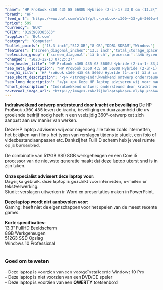 ```yaml
---
"name": "HP ProBook x360 435 G8 5600U Hybride (2-in-1) 33,8 cm (13.3\") Touchscreen Full HD AMD Ryzen™ 5 8 GB DDR4-SDRAM 512 GB SSD Wi-Fi 6 (802.11ax) Windows 11 Pro Zilver"
"brand": "HP"
"feed_url": "https://www.bol.com/nl/nl/p/hp-probook-x360-435-g8-5600u-hybride-33-8-cm-touchscreen-full-hd-amd-ryzen-5-8-gb-ddr4-sdram-512-gb-ssd-wi-fi-6-windows-11-pro-zilver/9300000027753990"
"price": 599
"currency": "EUR"
"GTIN": "0195908385653"
"supplier": "Bol.com"
"category": "Computer"
"bullet_points": ["13.3 inch","512 GB","8 GB","DDR4-SDRAM","Windows"]
"features": {"screen_diagonal_inches":"13.3 inch","total_storage_space":"512 GB","memory_size":"8 GB","memory_type":"DDR4-SDRAM","operating_system":"Windows"}
"selection_group": {"screen_diagonal":"13 inch","processor":"AMD Ryzen 5","changed_price_past_3_days":false,"product_family":"Probook"}
"changed": "2023-12-13 07:25:27"
"seo_header_title": "HP ProBook x360 435 G8 5600U Hybride (2-in-1) 33,8 cm (13.3\") Touchscreen Full HD AMD Ryzen™ 5 8 GB DDR4-SDRAM 512 GB SSD Wi-Fi 6 (802.11ax) Windows 11 Pro Zilver"
"seo_meta_description": "HP ProBook x360 435 G8 5600U Hybride (2-in-1) 33,8 cm (13.3\") Touchscreen Full HD AMD Ryzen™ 5 8 GB DDR4-SDRAM 512 GB SSD Wi-Fi 6 (802.11ax) Windows 11 Pro Zilver"
"seo_h1_title": "HP ProBook x360 435 G8 5600U Hybride (2-in-1) 33,8 cm (13.3\") Touchscreen Full HD AMD Ryzen™ 5 8 GB DDR4-SDRAM 512 GB SSD Wi-Fi 6 (802.11ax) Windows 11 Pro Zilver"
"seo_short_description": "<p> <strong>Indrukwekkend ontwerp ondersteund door kracht en beveiliging</strong> De HP ProBook x360 435 levert de kracht, beveiliging en duurzaamheid die uw groeiende bedrijf nodig heeft in een veelzijdig 360°-ontwerp dat zich aanpast aan uw manier van werken."
"seo_long_description": "</p> <p> Deze HP laptop adviseren wij voor nagenoeg alle taken zoals internetten, het bekijken van films, het typen van verslagen tijdens je studie, een foto of videobestand aanpassen etc. Dankzij het FullHD scherm heb je veel ruimte op je bureaublad. <br /><br />De combinatie van 512GB SSD 8GB werkgeheugen en een Core i5 processor van de nieuwste generatie maakt dat deze laptop uiterst snel is in zijn taken. <br /><br /><strong>Onze specialist adviseert deze laptop voor:</strong><br />Dagelijks gebruik: deze laptop is geschikt voor internetten, e-mailen en tekstverwerking. <br />Studie: verslagen uitwerken in Word en presentaties maken in PowerPoint. <br /><strong><br />Deze laptop wordt niet aanbevolen voor:</strong><br />Gaming: heeft niet de eigenschappen voor het spelen van de meest recente games. <br /><br /><strong>Korte specificaties:</strong><br />13. 3\" FullHD Beeldscherm<br />8GB Werkgeheugen<br />512GB SSD Opslag<br />Windows 10 Professional<br /><br /> </p> <h3>Goed om te weten</h3> <p> - Deze laptop is voorzien van een voorgeïnstalleerde Windows 10 Pro<br />- Deze laptop is niet voorzien van een DVD/CD speler<br />- Deze laptop is voorzien van een <strong>QWERTY</strong> toetsenbord </p>"
"short_description": "Indrukwekkend ontwerp ondersteund door kracht en beveiliging De HP ProBook x360 435 levert de kracht, beveiliging en duurzaamheid die uw groeiende bedrijf nodig heeft in een veelzijdig 360°-ontwerp dat zich aanpast aan uw manier van werken. Deze HP laptop adviseren wij voor nagenoeg alle taken zoals internetten, het bekijken van films, het typen van verslagen tijdens je studie, een foto of videobestand aanpassen etc. Dankzij het FullHD scherm heb je veel ruimte op je bureaublad. De combinatie van 512GB SSD 8GB werkgeheugen en een Core i5 processor van de nieuwste generatie maakt dat deze laptop uiterst snel is in zijn taken. Onze specialist adviseert deze laptop voor: Dagelijks gebruik: deze laptop is geschikt voor internetten, e-mailen en tekstverwerking. Studie: verslagen uitwerken in Word en presentaties maken in PowerPoint. Deze laptop wordt niet aanbevolen voor: Gaming: heeft niet de eigenschappen voor het spelen van de meest recente games. Korte specificaties: 13.3\" FullHD Beeldscherm 8GB Werkgeheugen 512GB SSD Opslag Windows 10 Professional Goed om te weten - Deze laptop is voorzien van een voorgeïnstalleerde Windows 10 Pro - Deze laptop is niet voorzien van een DVD/CD speler - Deze laptop is voorzien van een QWERTY toetsenbord"
"external_image_url": "https://images.zakelijkelaptopkopen.nl/hp-probook-x360-435-g8-5600u-hybride-33-8-cm-touchscreen-full-hd-amd-ryzen-5-8-gb-ddr4-sdram-512-gb-ssd-wi-fi-6-windows-11-pro-zilver.webp"
---
```


<p> <strong>Indrukwekkend ontwerp ondersteund door kracht en beveiliging</strong> De HP ProBook x360 435 levert de kracht, beveiliging en duurzaamheid die uw groeiende bedrijf nodig heeft in een veelzijdig 360°-ontwerp dat zich aanpast aan uw manier van werken. </p> <p> Deze HP laptop adviseren wij voor nagenoeg alle taken zoals internetten, het bekijken van films, het typen van verslagen tijdens je studie, een foto of videobestand aanpassen etc. Dankzij het FullHD scherm heb je veel ruimte op je bureaublad.<br /><br />De combinatie van 512GB SSD 8GB werkgeheugen en een Core i5 processor van de nieuwste generatie maakt dat deze laptop uiterst snel is in zijn taken.<br /><br /><strong>Onze specialist adviseert deze laptop voor:</strong><br />Dagelijks gebruik: deze laptop is geschikt voor internetten, e-mailen en tekstverwerking.<br />Studie: verslagen uitwerken in Word en presentaties maken in PowerPoint.<br /><strong><br />Deze laptop wordt niet aanbevolen voor:</strong><br />Gaming: heeft niet de eigenschappen voor het spelen van de meest recente games.<br /><br /><strong>Korte specificaties:</strong><br />13.3" FullHD Beeldscherm<br />8GB Werkgeheugen<br />512GB SSD Opslag<br />Windows 10 Professional<br /><br /> </p> <h3>Goed om te weten</h3> <p> - Deze laptop is voorzien van een voorgeïnstalleerde Windows 10 Pro<br />- Deze laptop is niet voorzien van een DVD/CD speler<br />- Deze laptop is voorzien van een <strong>QWERTY</strong> toetsenbord </p>